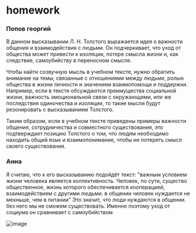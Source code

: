 # homework

### Попов георгий
В данном высказывании Л. Н. Толстого выражается идея о важности общения и взаимодействия с людьми. 
Он подчеркивает, что уход от общества может привести к изоляции, потере смысла жизни и, как следствие, самоубийству в переносном смысле. 

Чтобы найти созвучную мысль в учебном тексте, нужно обратить внимание на темы, связанные с отношениями между людьми, ролью общества в жизни личности и значением взаимопомощи и поддержки. 
Например, если в тексте обсуждаются преимущества социальной жизни, важность эмоциональной связи с окружающими, или же последствия одиночества и изоляции, то такие мысли будут резонировать с высказыванием Толстого.

Таким образом, если в учебном тексте приведены примеры важности общения, сотрудничества и совместного существования, это подтверждает позицию Толстого о том, что людям необходимо находить общий язык и взаимопонимание, чтобы не потерять смысл своего существования.

### Анна
Я считаю, что к его высказыванию подойдёт текст: "важным условием жизни человека является коллективность. Человек, по сути, существо общественное, жизнь которого обеспечивается кооперацией, взаимодействием с другими людьми. в общении человек нуждается не мекньше, чем в питании" Это значит, что люди нуждаются в общении. без него мы не сможем существовать. Именно поэтому уход от социума он сравнивает с самоубийством

![image](https://github.com/user-attachments/assets/e635e0cf-2546-4754-9e29-57c0e9b37bfc)

